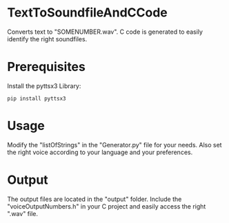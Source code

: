# TextToSoundfileAndCCode
Converts text to "SOMENUMBER.wav". C code is generated to easily identify the right soundfiles.

# Prerequisites
Install the pyttsx3 Library:
```
pip install pyttsx3
```

# Usage
Modify the "listOfStrings" in the "Generator.py" file for your needs. Also set the right voice according to your language and your preferences.

# Output
The output files are located in the "output" folder. Include the "voiceOutputNumbers.h" in your C project and easily access the right ".wav" file.

